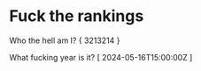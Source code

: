 # Fuck the rankings

Who the hell am I?
{ 3213214 }

What fucking year is it?
[ 2024-05-16T15:00:00Z ]
